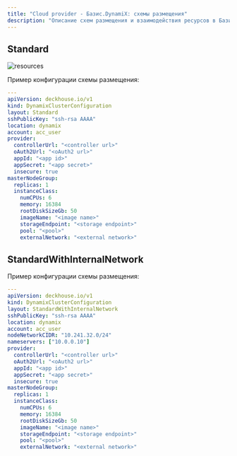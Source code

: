 ```yaml
---
title: "Cloud provider - Базис.DynamiX: схемы размещения"
description: "Описание схем размещения и взаимодействия ресурсов в Базис.DynamiX при работе облачного провайдера Deckhouse."
---
```


## Standard

![resources](../../images/cloud-provider-dynamix/dynamix-standard.png)
<!--- Исходник: https://docs.google.com/drawings/d/1EqkEFD68b_yR0DeZNwH_2FQ42P2JAv9eUcPwx9JECww/edit --->

Пример конфигурации схемы размещения:

```yaml
---
apiVersion: deckhouse.io/v1
kind: DynamixClusterConfiguration
layout: Standard
sshPublicKey: "ssh-rsa AAAA"
location: dynamix
account: acc_user
provider:
  controllerUrl: "<controller url>"
  oAuth2Url: "<oAuth2 url>"
  appId: "<app id>"
  appSecret: "<app secret>"
  insecure: true
masterNodeGroup:
  replicas: 1
  instanceClass:
    numCPUs: 6
    memory: 16384
    rootDiskSizeGb: 50
    imageName: "<image name>"
    storageEndpoint: "<storage endpoint>"
    pool: "<pool>"
    externalNetwork: "<external network>"
```

## StandardWithInternalNetwork

Пример конфигурации схемы размещения:

```yaml
---
apiVersion: deckhouse.io/v1
kind: DynamixClusterConfiguration
layout: StandardWithInternalNetwork
sshPublicKey: "ssh-rsa AAAA"
location: dynamix
account: acc_user
nodeNetworkCIDR: "10.241.32.0/24"
nameservers: ["10.0.0.10"]
provider:
  controllerUrl: "<controller url>"
  oAuth2Url: "<oAuth2 url>"
  appId: "<app id>"
  appSecret: "<app secret>"
  insecure: true
masterNodeGroup:
  replicas: 1
  instanceClass:
    numCPUs: 6
    memory: 16384
    rootDiskSizeGb: 50
    imageName: "<image name>"
    storageEndpoint: "<storage endpoint>"
    pool: "<pool>"
    externalNetwork: "<external network>"
```
